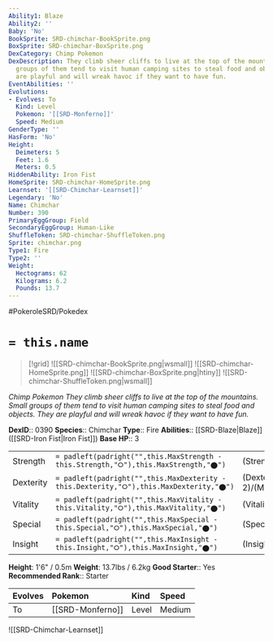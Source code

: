 ```yaml
---
Ability1: Blaze
Ability2: ''
Baby: 'No'
BookSprite: SRD-chimchar-BookSprite.png
BoxSprite: SRD-chimchar-BoxSprite.png
DexCategory: Chimp Pokemon
DexDescription: They climb sheer cliffs to live at the top of the mountains. Small
  groups of them tend to visit human camping sites to steal food and objects. They
  are playful and will wreak havoc if they want to have fun.
EventAbilities: ''
Evolutions:
- Evolves: To
  Kind: Level
  Pokemon: '[[SRD-Monferno]]'
  Speed: Medium
GenderType: ''
HasForm: 'No'
Height:
  Deimeters: 5
  Feet: 1.6
  Meters: 0.5
HiddenAbility: Iron Fist
HomeSprite: SRD-chimchar-HomeSprite.png
Learnset: '[[SRD-Chimchar-Learnset]]'
Legendary: 'No'
Name: Chimchar
Number: 390
PrimaryEggGroup: Field
SecondaryEggGroup: Human-Like
ShuffleToken: SRD-chimchar-ShuffleToken.png
Sprite: chimchar.png
Type1: Fire
Type2: ''
Weight:
  Hectograms: 62
  Kilograms: 6.2
  Pounds: 13.7
---
```


#PokeroleSRD/Pokedex

# `= this.name`

> [!grid]
> ![[SRD-chimchar-BookSprite.png|wsmall]]
> ![[SRD-chimchar-HomeSprite.png]]
> ![[SRD-chimchar-BoxSprite.png|htiny]]
> ![[SRD-chimchar-ShuffleToken.png|wsmall]]


*Chimp Pokemon*
*They climb sheer cliffs to live at the top of the mountains. Small groups of them tend to visit human camping sites to steal food and objects. They are playful and will wreak havoc if they want to have fun.*

**DexID**:: 0390
**Species**:: Chimchar
**Type**:: Fire
**Abilities**:: [[SRD-Blaze|Blaze]] ([[SRD-Iron Fist|Iron Fist]])
**Base HP**:: 3

|           |                                                                                        |                                          |
| --------- | -------------------------------------------------------------------------------------- | ---------------------------------------- |
| Strength  | `= padleft(padright("",this.MaxStrength - this.Strength,"⭘"),this.MaxStrength,"⬤")`    | (Strength::2)/(MaxStrength::4)   |
| Dexterity | `= padleft(padright("",this.MaxDexterity - this.Dexterity,"⭘"),this.MaxDexterity,"⬤")` | (Dexterity:: 2)/(MaxDexterity::4) |
| Vitality  | `= padleft(padright("",this.MaxVitality - this.Vitality,"⭘"),this.MaxVitality,"⬤")`    | (Vitality::1)/(MaxVitality::3)   |
| Special   | `= padleft(padright("",this.MaxSpecial - this.Special,"⭘"),this.MaxSpecial,"⬤")`       | (Special::2)/(MaxSpecial::4)     |
| Insight   | `= padleft(padright("",this.MaxInsight - this.Insight,"⭘"),this.MaxInsight,"⬤")`       | (Insight::1)/(MaxInsight::3)     |

**Height**: 1'6" / 0.5m
**Weight**: 13.7lbs / 6.2kg
**Good Starter**:: Yes
**Recommended Rank**:: Starter

| Evolves   | Pokemon          | Kind   | Speed   |
|:----------|:-----------------|:-------|:--------|
| To        | [[SRD-Monferno]] | Level  | Medium  |

![[SRD-Chimchar-Learnset]]